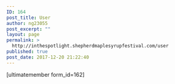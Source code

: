 ```yaml
---
ID: 164
post_title: User
author: ng23055
post_excerpt: ""
layout: page
permalink: >
  http://inthespotlight.shepherdmaplesyrupfestival.com/user
published: true
post_date: 2017-12-20 21:22:40
---
```

[ultimatemember form_id=162]